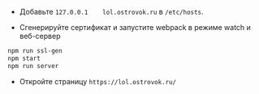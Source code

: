 - Добавьте `127.0.0.1    lol.ostrovok.ru` в `/etc/hosts`.  

- Сгенерируйте сертификат и запустите webpack в режиме watch и веб-сервер
```bash
npm run ssl-gen
npm start
npm run server
```
      
- Откройте страницу `https://lol.ostrovok.ru/`
